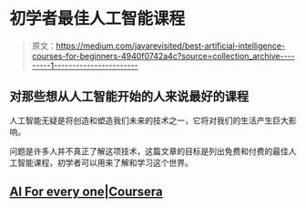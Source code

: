 # 初学者最佳人工智能课程

> 原文：<https://medium.com/javarevisited/best-artificial-intelligence-courses-for-beginners-4940f0742a4c?source=collection_archive---------1----------------------->

## 对那些想从人工智能开始的人来说最好的课程

人工智能无疑是将创造和塑造我们未来的技术之一，它将对我们的生活产生巨大影响。

问题是许多人并不真正了解这项技术，这篇文章的目标是列出免费和付费的最佳人工智能课程，初学者可以用来了解和学习这个世界。

## [AI For every one](https://www.coursera.org/learn/ai-for-everyone)|[Coursera](https://www.coursera.org/)